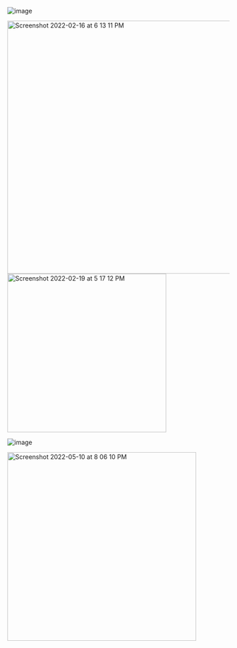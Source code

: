 

![image](https://user-images.githubusercontent.com/77092646/159104642-78136691-7a08-4c14-bf40-c2ac3428a6cf.png)

<img width="574" alt="Screenshot 2022-02-16 at 6 13 11 PM" src="https://user-images.githubusercontent.com/77092646/154266918-83575622-3fc9-4ee6-ad53-1dbf092e9b00.png">

<img width="360" alt="Screenshot 2022-02-19 at 5 17 12 PM" src="https://user-images.githubusercontent.com/77092646/154799461-31fd6930-552a-40d2-8aed-579322efef17.png">

![image](https://user-images.githubusercontent.com/77092646/158541581-197ec71d-9962-431c-8a48-3448c51c4a2e.png)


<img width="428" alt="Screenshot 2022-05-10 at 8 06 10 PM" src="https://user-images.githubusercontent.com/77092646/167654505-370d0878-cb40-48a8-85ca-b8294d121912.png">
